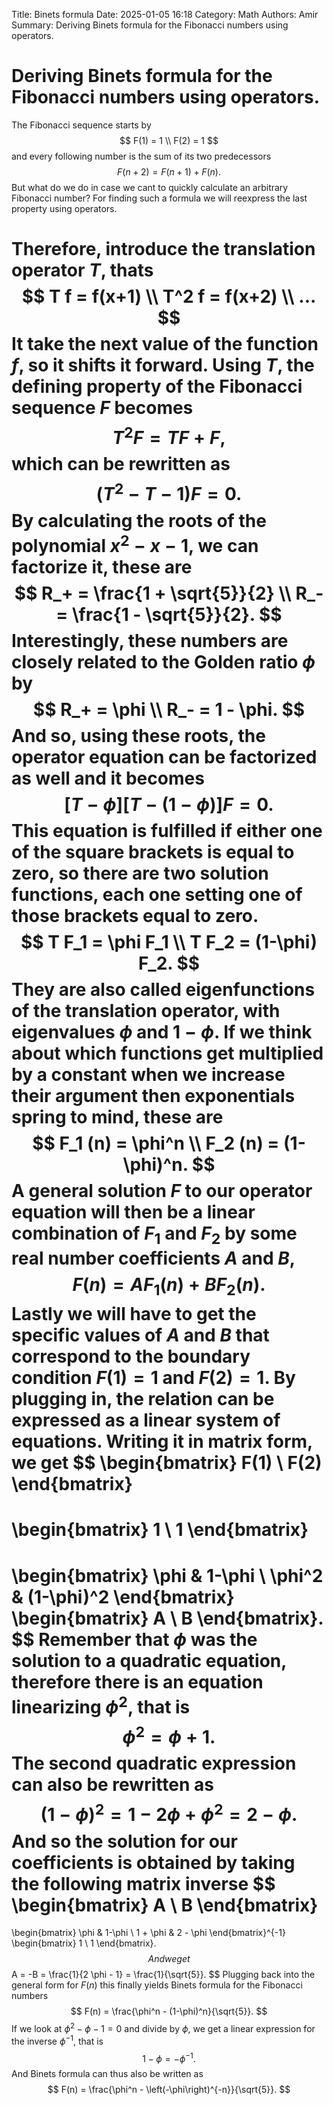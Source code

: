 Title: Binets formula Date: 2025-01-05 16:18Category: MathAuthors: AmirSummary: Deriving Binets formula for the Fibonacci numbers using operators.# Deriving Binets formula for the Fibonacci numbers using operators.The Fibonacci sequence starts by$$	F(1) = 1 \\	F(2) = 1$$and every following number is the sum of its two predecessors$$	F(n+2) = F(n+1) + F(n).$$But what do we do in case we cant to quickly calculate an arbitrary Fibonacci number? For finding such a formula we will reexpress the last property using operators. Therefore, introduce the translation operator $T$, thats$$	T f = f(x+1) \\	T^2 f = f(x+2) \\	...$$It take the next value of the function $f$, so it shifts it forward. Using $T$, the defining property of the Fibonacci sequence $F$ becomes$$	T^2 F = T F + F,$$which can be rewritten as$$	(T^2 - T - 1) F = 0.$$By calculating the roots of the polynomial $x^2 - x - 1$, we can factorize it, these are$$	R_+ = \frac{1 + \sqrt{5}}{2} \\	R_- = \frac{1 - \sqrt{5}}{2}.$$Interestingly, these numbers are closely related to the Golden ratio $\phi$ by$$	R_+ = \phi \\	R_- = 1 - \phi.$$And so, using these roots, the operator equation can be factorized as well and it becomes$$	[T - \phi][T - (1 - \phi)] F = 0.$$This equation is fulfilled if either one of the square brackets is equal to zero, so there are two solution functions, each one setting one of those brackets equal to zero.$$	T F_1 = \phi F_1 \\	T F_2 = (1-\phi) F_2.$$They are also called eigenfunctions of the translation operator, with eigenvalues $\phi$ and $1- \phi$. If we think about which functions get multiplied by a constant when we increase their argument then exponentials spring to mind, these are$$	F_1 (n) = \phi^n \\	F_2 (n) = (1-\phi)^n.$$A general solution $F$ to our operator equation will then be a linear combination of $F_1$ and $F_2$ by some real number coefficients $A$ and $B$, $$	F(n) = A F_1(n) + B F_2(n).$$Lastly we will have to get the specific values of $A$ and $B$ that correspond to the boundary condition $F(1) = 1$ and $F(2) = 1$. By plugging in, the relation can be expressed as a linear system of equations. Writing it in matrix form, we get$$\begin{bmatrix}F(1) \\F(2)\end{bmatrix}=\begin{bmatrix}1 \\1\end{bmatrix}=\begin{bmatrix}\phi & 1-\phi \\\phi^2 & (1-\phi)^2\end{bmatrix}\begin{bmatrix}A \\B\end{bmatrix}.$$Remember that $\phi$ was the solution to a quadratic equation, therefore there is an equation linearizing $\phi^2$, that is$$	\phi^2 = \phi + 1.$$The second quadratic expression can also be rewritten as$$	(1-\phi)^2 = 1 - 2 \phi + \phi^2 = 2 - \phi.$$And so the solution for our coefficients is obtained by taking the following matrix inverse$$\begin{bmatrix}A \\B\end{bmatrix}=\begin{bmatrix}\phi & 1-\phi \\1 + \phi & 2 - \phi\end{bmatrix}^{-1}\begin{bmatrix}1 \\1\end{bmatrix}.$$And we get$$	A = -B = \frac{1}{2 \phi - 1} = \frac{1}{\sqrt{5}}.$$Plugging back into the general form for $F(n)$ this finally yields Binets formula for the Fibonacci numbers $$	F(n) = \frac{\phi^n - (1-\phi)^n}{\sqrt{5}}.$$If we look at $\phi^2 - \phi - 1 = 0$ and divide by $\phi$, we get a linear expression for the inverse $\phi^{-1}$, that is$$	1 - \phi = -\phi^{-1}.$$And Binets formula can thus also be written as$$	F(n) = \frac{\phi^n - \left(-\phi\right)^{-n}}{\sqrt{5}}.$$